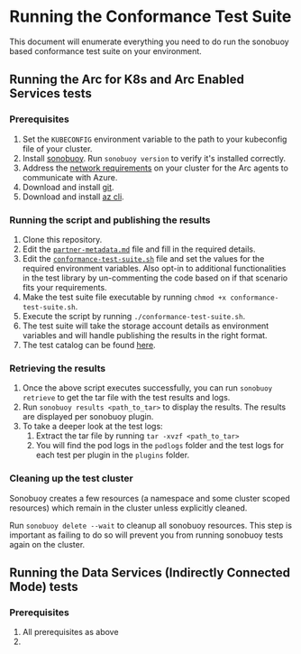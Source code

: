 # Running the Conformance Test Suite

This document will enumerate everything you need to do run the sonobuoy based conformance test suite on your environment.

## Running the Arc for K8s and Arc Enabled Services tests

### Prerequisites

1. Set the `KUBECONFIG` environment variable to the path to your kubeconfig file of your cluster.
2. Install [sonobuoy](https://github.com/vmware-tanzu/sonobuoy#installation). Run `sonobuoy version` to verify it's installed correctly.
3. Address the [network requirements](https://docs.microsoft.com/en-us/azure/azure-arc/kubernetes/quickstart-connect-cluster#meet-network-requirements) on your cluster for the Arc agents to communicate with Azure.
4. Download and install [git](https://git-scm.com/downloads).
5. Download and install [az cli](https://docs.microsoft.com/en-us/cli/azure/install-azure-cli).

### Running the script and publishing the results

1. Clone this repository.
2. Edit the [`partner-metadata.md`](partner-metadata.md) file and fill in the required details.
3. Edit the [`conformance-test-suite.sh`](conformance-test-suite.sh) file and set the values for the required environment variables. Also opt-in to additional functionalities in the test library by un-commenting the code based on if that scenario fits your requirements.
4. Make the test suite file executable by running `chmod +x conformance-test-suite.sh`.
5. Execute the script by running `./conformance-test-suite.sh`.
6. The test suite will take the storage account details as environment variables and will handle publishing the results in the right format.
7. The test catalog can be found [here](catalog.md).

### Retrieving the results

1. Once the above script executes successfully, you can run `sonobuoy retrieve` to get the tar file with the test results and logs.
2. Run `sonobuoy results <path_to_tar>` to display the results. The results are displayed per sonobuoy plugin.
3. To take a deeper look at the test logs:
    1. Extract the tar file by running `tar -xvzf <path_to_tar>`
    2. You will find the pod logs in the `podlogs` folder and the test logs for each test per plugin in the `plugins` folder.

### Cleaning up the test cluster

Sonobuoy creates a few resources (a namespace and some cluster scoped resources) which remain in the cluster unless explicitly cleaned.

Run `sonobuoy delete --wait` to cleanup all sonobuoy resources. This step is important as failing to do so will prevent you from running sonobuoy tests again on the cluster.

## Running the Data Services (Indirectly Connected Mode) tests

### Prerequisites

1. All prerequisites as above
2. [Dhananjay to add other pre-reqs]: <>